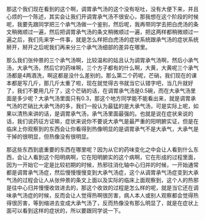 那这个我们现在看到的这个啊，调胃承气汤的这个没有呕吐，没有大便下来，并且心烦的一个陈述，其实会让我们开调胃承气汤不很安心，那我想在这个阶段的时候呢，我要先跟同学把三个承气汤做一个鉴别，然后呢，我再带同学去把白虎汤的条文稍微顺过一遍，然后把调胃承气汤的条文稍微顺过一遍，把这两样都稍微顺过一遍之后，我们先来学一件事，就是怎么样把白虎汤的症状系统跟承气汤的症状系统掰开，掰开之后呢我们再来分三个承气汤细部的差异在哪里。

那么我们张仲景的三个承气汤啊，比较温和的姑且认为调胃承气汤啊，然后小承气汤，大承气汤，然后它的药味啊，三个方子都有的什么啊，大黄，大黄呢三个承气汤都是4两酒洗，啊这都是没什么差别的。那么第二个药呢，芒硝，我们现在的课本都是写几斤，那几斤太重了啦，现在就觉得古书就当它认错字吧，当几升就好了，我们不要用几斤了，这个芒硝的话，在调胃承气汤是0.5碗，而在大承气汤里面是多少呢？大承气汤里面只有0.3，那这个地方同学能不能看出来，就是调胃承气汤的芒硝比大承气汤的多，我们一般认为最猛的是大承气汤，可是实际上呢，如果以清热来讲的话，是调胃承气汤，承气汤里面最强的。也就是说在症状来说的话，我们说药征方证嘛，症状来说你不要说大承气是最严重的阳明腑实证，但是在临床上你观察到的东西会让你看得到热像明显的是调胃承气不是大承气，大承气是干掉的很明显，但热像没有很明显。

那这些东西到底重要的东西在哪里呢？因为从它的药味变化之中会让人看到什么东西，会让人看到这个阳明病啊，它在阳明腑实的这个病啊，它在形成的过程里面，因为一开始它一定是比较初期的时候，热邪往消化轴中心归并的时候，一开始通常都是调胃承气汤症，然后慢慢慢慢变到大承气汤症，这个从调胃承气汤症变到大承气汤的过程会让人从张仲景的条文上面以及实际的临床上面观察到，这个人的热邪是往中心归并慢慢收敛进去的，那这个收敛的过程是怎么样的呢，就是当它还在调味承气汤症的时候，反而会让人觉得热啊很厉害，病人本人或别人观察都会觉得热得很厉害，等到缩进去变成大承气汤了，反而热像没有那么明显了，就是在症状上面可以看到这样的症状的，所以要跟同学说一下。
